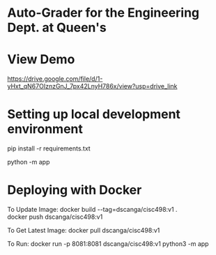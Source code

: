 # Auto-Grader for the Engineering Dept. at Queen's

# View Demo
https://drive.google.com/file/d/1-yHxt_qN67OIznzGnJ_7px42LnyH786x/view?usp=drive_link

# Setting up local development environment
pip install -r requirements.txt

python -m app


# Deploying with Docker

To Update Image:
docker build --tag=dscanga/cisc498:v1 .   
docker push dscanga/cisc498:v1

To Get Latest Image: 
docker pull dscanga/cisc498:v1

To Run:
docker run -p 8081:8081 dscanga/cisc498:v1 python3 -m app


